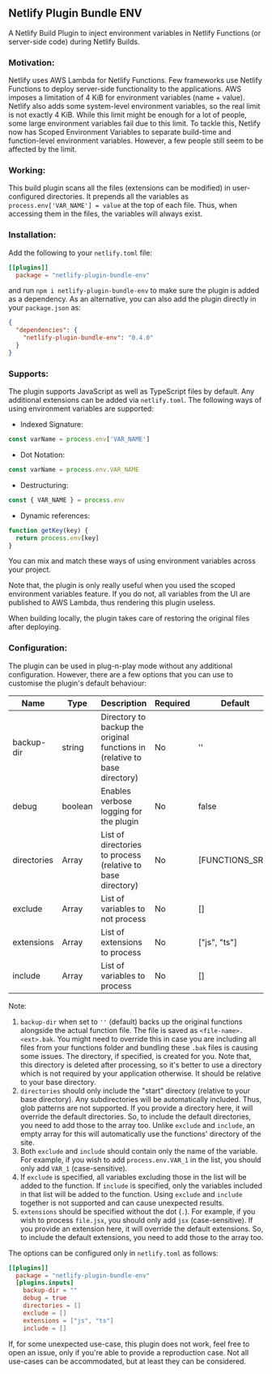 ## Netlify Plugin Bundle ENV

A Netlify Build Plugin to inject environment variables in Netlify Functions (or server-side code) during Netlify Builds.

### Motivation:

Netlify uses AWS Lambda for Netlify Functions. Few frameworks use Netlify Functions to deploy server-side functionality to the applications. AWS imposes a limitation of 4 KiB for environment variables (name + value). Netlify also adds some system-level environment variables, so the real limit is not exactly 4 KiB. While this limit might be enough for a lot of people, some large environment variables fail due to this limit. To tackle this, Netlify now has Scoped Environment Variables to separate build-time and function-level environment variables. However, a few people still seem to be affected by the limit.

### Working:

This build plugin scans all the files (extensions can be modified) in user-configured directories. It prepends all the variables as `process.env['VAR_NAME'] = value` at the top of each file. Thus, when accessing them in the files, the variables will always exist.

### Installation:

Add the following to your `netlify.toml` file:

```toml
[[plugins]]
  package = "netlify-plugin-bundle-env"
```

and run `npm i netlify-plugin-bundle-env` to make sure the plugin is added as a dependency. As an alternative, you can also add the plugin directly in your `package.json` as:

```json
{
  "dependencies": {
    "netlify-plugin-bundle-env": "0.4.0"
  }
}
```

### Supports:

The plugin supports JavaScript as well as TypeScript files by default. Any additional extensions can be added via `netlify.toml`. The following ways of using environment variables are supported:

- Indexed Signature:

```js
const varName = process.env['VAR_NAME']
```

- Dot Notation:

```js
const varName = process.env.VAR_NAME
```

- Destructuring:

```js
const { VAR_NAME } = process.env
```

- Dynamic references:

```js
function getKey(key) {
  return process.env[key]
}
```

You can mix and match these ways of using environment variables across your project.

Note that, the plugin is only really useful when you used the scoped environment variables feature. If you do not, all variables from the UI are published to AWS Lambda, thus rendering this plugin useless.

When building locally, the plugin takes care of restoring the original files after deploying.

### Configuration:

The plugin can be used in plug-n-play mode without any additional configuration. However, there are a few options that you can use to customise the plugin's default behaviour:

| Name        | Type          | Description                                                                | Required | Default         |
|-------------|---------------|----------------------------------------------------------------------------|----------|-----------------|
| backup-dir  | string        | Directory to backup the original functions in (relative to base directory) | No       | ''              |
| debug       | boolean       | Enables verbose logging for the plugin                                     | No       | false           |
| directories | Array<string> | List of directories to process (relative to base directory)                | No       | [FUNCTIONS_SRC] |
| exclude     | Array<string> | List of variables to not process                                           | No       | []              |
| extensions  | Array<string> | List of extensions to process                                              | No       | ["js", "ts"]    |
| include     | Array<string> | List of variables to process                                               | No       | []              |

Note:

1. `backup-dir` when set to `''` (default) backs up the original functions alongside the actual function file. The file is saved as `<file-name>.<ext>.bak`. You might need to override this in case you are including all files from your functions folder and bundling these `.bak` files is causing some issues. The directory, if specified, is created for you. Note that, this directory is deleted after processing, so it's better to use a directory which is not required by your application otherwise. It should be relative to your base directory.
2. `directories` should only include the "start" directory (relative to your base directory). Any subdirectories will be automatically included. Thus, glob patterns are not supported. If you provide a directory here, it will override the default directories. So, to include the default directories, you need to add those to the array too. Unlike `exclude` and `include`, an empty array for this will automatically use the functions' directory of the site.
3. Both `exclude` and `include` should contain only the name of the variable. For example, if you wish to add `process.env.VAR_1` in the list, you should only add `VAR_1` (case-sensitive).
4. If `exclude` is specified, all variables excluding those in the list will be added to the function. If `include` is specified, only the variables included in that list will be added to the function. Using `exclude` and `include` together is not supported and can cause unexpected results.
5. `extensions` should be specified without the dot (`.`). For example, if you wish to process `file.jsx`, you should only add `jsx` (case-sensitive). If you provide an extension here, it will override the default extensions. So, to include the default extensions, you need to add those to the array too.

The options can be configured only in `netlify.toml` as follows:

```toml
[[plugins]]
  package = "netlify-plugin-bundle-env"
  [plugins.inputs]
    backup-dir = ""
    debug = true
    directories = []
    exclude = []
    extensions = ["js", "ts"]
    include = []
```

If, for some unexpected use-case, this plugin does not work, feel free to open an issue, only if you're able to provide a reproduction case. Not all use-cases can be accommodated, but at least they can be considered.